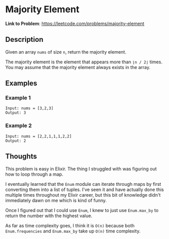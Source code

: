 # Majority Element

**Link to Problem**: https://leetcode.com/problems/majority-element

## Description

Given an array `nums` of size `n`, return the majority element.

The majority element is the element that appears more than `⌊n / 2⌋` times. You may assume that the majority element always exists in the array.

## Examples

### Example 1

```
Input: nums = [3,2,3]
Output: 3
```

### Example 2

```
Input: nums = [2,2,1,1,1,2,2]
Output: 2
```

## Thoughts

This problem is easy in Elixir. The thing I struggled with was figuring out how to loop through a map.

I eventually learned that the `Enum` module can iterate through maps by first converting them into a list of
tuples. I've seen it and have actually done this multiple times throughout my Elixir career, but this bit of
knowledge didn't immediately dawn on me which is kind of funny.

Once I figured out that I could use `Enum`, I knew to just use `Enum.max_by` to return the number with the
highest value.

As far as time complexity goes, I think it is `O(n)` because both `Enum.frequencies` and `Enum.max_by` take
up `O(n)` time complexity.
